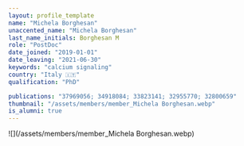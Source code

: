 ```yaml
---
layout: profile_template
name: "Michela Borghesan"
unaccented_name: "Michela Borghesan"
last_name_initials: Borghesan M
role: "PostDoc"
date_joined: "2019-01-01"
date_leaving: "2021-06-30"
keywords: "calcium signaling"
country: "Italy 🇮🇹"
qualification: "PhD"

publications: "37969056; 34918084; 33823141; 32955770; 32800659"
thumbnail: "/assets/members/member_Michela Borghesan.webp"
is_alumni: true
---
```


 ![](/assets/members/member_Michela Borghesan.webp)

 